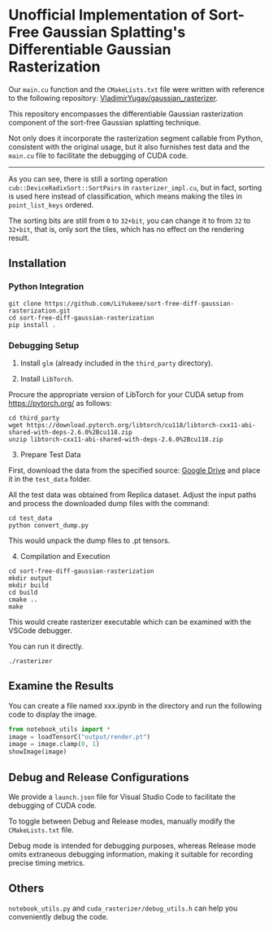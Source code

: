 # Unofficial Implementation of Sort-Free Gaussian Splatting's Differentiable Gaussian Rasterization

Our `main.cu` function and the `CMakeLists.txt` file were written with reference to the following repository: [VladimirYugay/gaussian_rasterizer](https://github.com/VladimirYugay/gaussian_rasterizer).

This repository encompasses the differentiable Gaussian rasterization component of the sort-free Gaussian splatting technique.

Not only does it incorporate the rasterization segment callable from Python, consistent with the original usage, but it also furnishes test data and the `main.cu` file to facilitate the debugging of CUDA code.

---

As you can see, there is still a sorting operation `cub::DeviceRadixSort::SortPairs` in `rasterizer_impl.cu`, but in fact, sorting is used here instead of classification, which means making the tiles in `point_list_keys` ordered. 

The sorting bits are still from `0` to `32+bit`, you can change it to from `32` to `32+bit`, that is, only sort the tiles, which has no effect on the rendering result.


## Installation

### Python Integration

```shell
git clone https://github.com/LiYukeee/sort-free-diff-gaussian-rasterization.git
cd sort-free-diff-gaussian-rasterization
pip install .
```

### Debugging Setup

1. Install `glm` (already included in the `third_party` directory).

2. Install `LibTorch`.

Procure the appropriate version of LibTorch for your CUDA setup from https://pytorch.org/ as follows:

```shell
cd third_party
wget https://download.pytorch.org/libtorch/cu118/libtorch-cxx11-abi-shared-with-deps-2.6.0%2Bcu118.zip
unzip libtorch-cxx11-abi-shared-with-deps-2.6.0%2Bcu118.zip
```

3. Prepare Test Data
   
First, download the data from the specified source: [Google Drive](https://drive.google.com/drive/folders/1g0awLh2Ud7VDEXrQVfsbe5j9GAlJG2dZ?usp=sharing) and place it in the `test_data` folder.

All the test data was obtained from Replica dataset. Adjust the input paths and process the downloaded dump files with the command:

```shell
cd test_data
python convert_dump.py
```

This would unpack the dump files to .pt tensors.

4. Compilation and Execution

```shell
cd sort-free-diff-gaussian-rasterization
mkdir output
mkdir build
cd build
cmake ..
make
```

This would create rasterizer executable which can be examined with the VSCode debugger.

You can run it directly.

```shell
./rasterizer
```

## Examine the Results

You can create a file named xxx.ipynb in the directory and run the following code to display the image.

```python
from notebook_utils import *
image = loadTensorC("output/render.pt")
image = image.clamp(0, 1)
showImage(image)
```

## Debug and Release Configurations

We provide a `launch.json` file for Visual Studio Code to facilitate the debugging of CUDA code.

To toggle between Debug and Release modes, manually modify the `CMakeLists.txt` file.

Debug mode is intended for debugging purposes, whereas Release mode omits extraneous debugging information, making it suitable for recording precise timing metrics.

## Others

`notebook_utils.py` and `cuda_rasterizer/debug_utils.h` can help you conveniently debug the code.